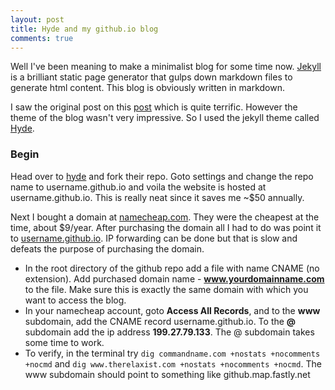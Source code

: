 ```yaml
---
layout: post
title: Hyde and my github.io blog
comments: true
---
```


Well I've been meaning to make a minimalist blog for some time now. [Jekyll](http://jekyllrb.com) is a brilliant static page generator that gulps down markdown files to generate html content. This blog is obviously written in markdown.

I saw the original post on this [post](http://joshualande.com/jekyll-github-pages-poole/) which is quite terrific. However the theme of the blog wasn't very impressive. So I used the jekyll theme called [Hyde](http://hyde.getpoole.com).

### Begin
Head over to [hyde](https://github.com/poole/hyde) and fork their repo. Goto settings and change the repo name to username.github.io and voila the website is hosted at username.github.io. This is really neat since it saves me ~$50 annually.

Next I bought a domain at [namecheap.com](http://www.namecheap.com). They were the cheapest at the time, about $9/year. After purchasing the domain all I had to do was point it to [username.github.io](username.github.io). IP forwarding can be done but that is slow and defeats the purpose of purchasing the domain.
- In the root directory of the github repo add a file with name CNAME (no extension). Add purchased domain name - **www.yourdomainname.com** to the file. Make sure this is exactly the same domain with which you want to access the blog.
- In your namecheap account, goto **Access All Records**, and to the **www** subdomain, add the CNAME record username.github.io. To the **@** subdomain add the ip address **199.27.79.133**. The @ subdomain takes some time to work.
- To verify, in the terminal try `dig commandname.com +nostats +nocomments +nocmd` and `dig www.therelaxist.com +nostats +nocomments +nocmd`. The www subdomain should point to something like github.map.fastly.net

